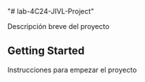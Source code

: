 "# lab-4C24-JIVL-Project" 

Descripción breve del proyecto

## Getting Started

Instrucciones para empezar el proyecto
